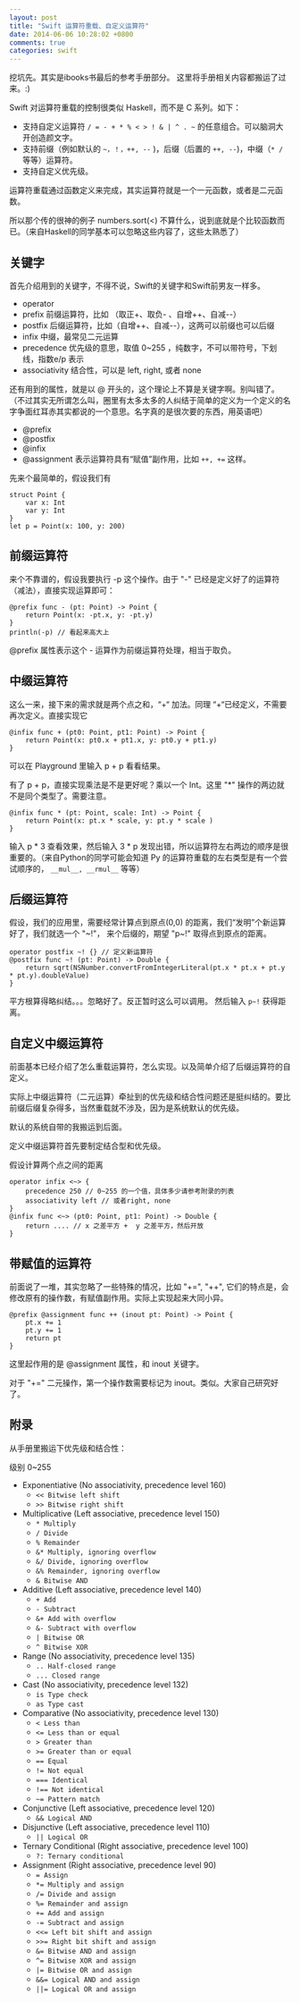 ```yaml
---
layout: post
title: "Swift 运算符重载、自定义运算符"
date: 2014-06-06 10:28:02 +0800
comments: true
categories: swift
---
```


挖坑先。其实是ibooks书最后的参考手册部分。
这里将手册相关内容都搬运了过来。:)

Swift 对运算符重载的控制很类似 Haskell，而不是 C 系列。如下：

+ 支持自定义运算符 ``/ = - + * % < > ! & | ^ . ~`` 的任意组合。可以脑洞大开创造颜文字。
+ 支持前缀（例如默认的 ``~，！，++, --`` )，后缀（后置的 ``++, --``)，中缀（``* /`` 等等）运算符。
+ 支持自定义优先级。

运算符重载通过函数定义来完成，其实运算符就是一个一元函数，或者是二元函数。

所以那个传的很神的例子 numbers.sort(<) 不算什么，说到底就是个比较函数而已。（来自Haskell的同学基本可以忽略这些内容了，这些太熟悉了）

## 关键字

首先介绍用到的关键字，不得不说，Swift的关键字和Swift前男友一样多。

+ operator 
+ prefix 前缀运算符，比如 （取正+、取负- 、自增++、自减--）
+ postfix 后缀运算符，比如（自增++、自减--），这两可以前缀也可以后缀
+ infix 中缀，最常见二元运算
+ precedence 优先级的意思，取值 0~255 ，纯数字，不可以带符号，下划线，指数e/p 表示
+ associativity 结合性，可以是 left, right, 或者 none

还有用到的属性，就是以 @ 开头的，这个理论上不算是关键字啊。别叫错了。（不过其实无所谓怎么叫，圈里有太多太多的人纠结于简单的定义为一个定义的名字争面红耳赤其实都说的一个意思。名字真的是很次要的东西，用英语吧）

+ @prefix
+ @postfix
+ @infix
+ @assignment 表示运算符具有“赋值”副作用，比如 ``++, +=`` 这样。

先来个最简单的，假设我们有

    struct Point {
        var x: Int
        var y: Int
    }
    let p = Point(x: 100, y: 200)

## 前缀运算符
来个不靠谱的，假设我要执行 -p 这个操作。由于 "-" 已经是定义好了的运算符（减法），直接实现运算即可：

    @prefix func - (pt: Point) -> Point {
        return Point(x: -pt.x, y: -pt.y)
    }
    println(-p) // 看起来高大上

@prefix  属性表示这个 - 运算作为前缀运算符处理，相当于取负。

## 中缀运算符
这么一来，接下来的需求就是两个点之和，“+“ 加法。同理 “+“已经定义，不需要再次定义。直接实现它

    @infix func + (pt0: Point, pt1: Point) -> Point {
        return Point(x: pt0.x + pt1.x, y: pt0.y + pt1.y)
    }

可以在 Playground 里输入 p + p 看看结果。

有了 p + p，直接实现乘法是不是更好呢？乘以一个 Int。这里 "*" 操作的两边就不是同个类型了。需要注意。

    @infix func * (pt: Point, scale: Int) -> Point {
        return Point(x: pt.x * scale, y: pt.y * scale )
    }

输入 p * 3 查看效果，然后输入 3 * p 发现出错，所以运算符左右两边的顺序是很重要的。（来自Python的同学可能会知道 Py 的运算符重载的左右类型是有一个尝试顺序的， ``__mul__, __rmul__`` 等等）

## 后缀运算符
假设，我们的应用里，需要经常计算点到原点(0,0) 的距离，我们“发明”个新运算好了，我们就选一个 "~!"， 来个后缀的，期望 "p~!" 取得点到原点的距离。

    operator postfix ~! {} // 定义新运算符
    @postfix func ~! (pt: Point) -> Double {
        return sqrt(NSNumber.convertFromIntegerLiteral(pt.x * pt.x + pt.y * pt.y).doubleValue)
    }

平方根算得略纠结。。。忽略好了。反正暂时这么可以调用。 然后输入 ``p~!`` 获得距离。

## 自定义中缀运算符
前面基本已经介绍了怎么重载运算符，怎么实现。以及简单介绍了后缀运算符的自定义。

实际上中缀运算符（二元运算）牵扯到的优先级和结合性问题还是挺纠结的。要比前缀后缀复杂得多，当然重载就不涉及，因为是系统默认的优先级。

默认的系统自带的我搬运到后面。

定义中缀运算符首先要制定结合型和优先级。

假设计算两个点之间的距离

    operator infix <~> {
        precedence 250 // 0~255 的一个值，具体多少请参考附录的列表
        associativity left // 或者right, none
    }
    @infix func <~> (pt0: Point, pt1: Point) -> Double {
        return .... // x 之差平方 +  y 之差平方，然后开放
    }

## 带赋值的运算符
前面说了一堆，其实忽略了一些特殊的情况，比如 "+=", "++", 它们的特点是，会修改原有的操作数，有赋值副作用。实际上实现起来大同小异。

    @prefix @assignment func ++ (inout pt: Point) -> Point {
        pt.x += 1
        pt.y += 1
        return pt
    }

这里起作用的是 @assignment 属性，和 inout 关键字。

对于 "+=" 二元操作，第一个操作数需要标记为 inout。类似。大家自己研究好了。


## 附录
从手册里搬运下优先级和结合性：

级别 0~255

+ Exponentiative (No associativity, precedence level 160)
  + ``<< Bitwise left shift``
  + ``>> Bitwise right shift``
+ Multiplicative (Left associative, precedence level 150)
  + ``* Multiply``
  + ``/ Divide``
  + ``% Remainder``
  + ``&* Multiply, ignoring overflow``
  + ``&/ Divide, ignoring overflow``
  + ``&% Remainder, ignoring overflow``
  + ``& Bitwise AND``
+ Additive (Left associative, precedence level 140)
  + ``+ Add``
  + ``- Subtract``
  + ``&+ Add with overflow``
  + ``&- Subtract with overflow``
  + ``| Bitwise OR``
  + ``^ Bitwise XOR``
+ Range (No associativity, precedence level 135)
  + ``.. Half-closed range``
  + ``... Closed range``
+ Cast (No associativity, precedence level 132)
  + ``is Type check``
  + ``as Type cast``
+ Comparative (No associativity, precedence level 130)
  + ``< Less than``
  + ``<= Less than or equal``
  + ``> Greater than``
  + ``>= Greater than or equal``
  + ``== Equal``
  + ``!= Not equal``
  + ``=== Identical``
  + ``!== Not identical``
  + ``~= Pattern match``
+ Conjunctive (Left associative, precedence level 120)
  + ``&& Logical AND``
+ Disjunctive (Left associative, precedence level 110)
  + ``|| Logical OR``
+ Ternary Conditional (Right associative, precedence level 100)
  + ``?: Ternary conditional``
+ Assignment (Right associative, precedence level 90)
  + ``= Assign``
  + ``*= Multiply and assign``
  + ``/= Divide and assign``
  + ``%= Remainder and assign``
  + ``+= Add and assign``
  + ``-= Subtract and assign``
  + ``<<= Left bit shift and assign``
  + ``>>= Right bit shift and assign``
  + ``&= Bitwise AND and assign``
  + ``^= Bitwise XOR and assign``
  + ``|= Bitwise OR and assign``
  + ``&&= Logical AND and assign``
  + ``||= Logical OR and assign``
